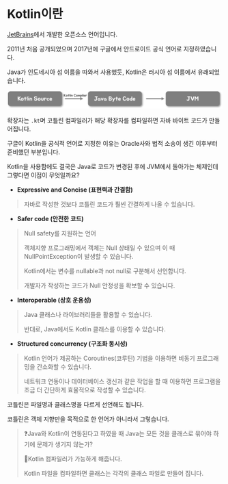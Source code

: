 # Kotlin이란

[JetBrains](https://www.jetbrains.com/ko-kr/)에서 개발한 오픈소스 언어입니다.

2011년 처음 공개되었으며 2017년에 구글에서 안드로이드 공식 언어로 지정하였습니다.

Java가 인도네시아 섬 이름을 따와서 사용했듯, Kotlin은 러시아 섬 이름에서 유래되었습니다.



![Kotlin_JVM기반](../_asset/hello_kotlin_jvm.png)

확장자는 `.kt`며 코틀린 컴파일러가 해당 확장자를 컴파일하면 자바 바이트 코드가 만들어집니다.



구글이 Kotlin을 공식적 언어로 지정한 이유는 Oracle사와 법적 소송이 생긴 이후부터 준비했던 부분입니다.

Kotlin을 사용함에도 결국은 Java로 코드가 변경된 후에 JVM에서 돌아가는 체제인데 그렇다면 이점이 무엇일까요?



- **Expressive and Concise (표현력과 간결함)**

> 자바로 작성한 것보다 코틀린 코드가 훨씬 간결하게 나올 수 있습니다.



- **Safer code (안전한 코드)**

> Null safety를 지원하는 언어
>
> 객체지향 프로그래밍에서 객체는 Null 상태일 수 있으며 이 때 NullPointException이 발생할 수 있습니다.
>
> Kotlin에서는 변수를 nullable과 not null로 구분해서 선언합니다.
>
> 개발자가 작성하는 코드가 Null 안정성을 확보할 수 있습니다.



- **Interoperable (상호 운용성)**

> Java 클래스나 라이브러리들을 활용할 수 있습니다.
>
> 반대로, Java에서도 Kotlin 클래스를 이용할 수 있습니다.



- **Structured concurrency (구조화 동시성)**

> Kotlin 언어가 제공하는 Coroutines(코루틴) 기법을 이용하면 비동기 프로그래밍을 간소화할 수 있습니다.
>
> 네트워크 연동이나 데이터베이스 갱신과 같은 작업을 할 때 이용하면 프로그램을 조금 더 간단하게 효율적으로 작성할 수 있습니다.



코틀린은 파일명과 클래스명을 다르게 선언해도 됩니다.

코틀린은 객체 지향만을 목적으로 한 언어가 아니라서 그렇습니다.

> :question:Java와 Kotlin이 연동된다고 하였을 때 Java는 모든 것을 클래스로 묶어야 하기에 문제가 생기지 않는가?
>
> :man:Kotlin 컴파일러가 가능하게 해줍니다.
>
> Kotlin 파일을 컴파일하면 클래스는 각각의 클래스 파일로 만들어 집니다.
